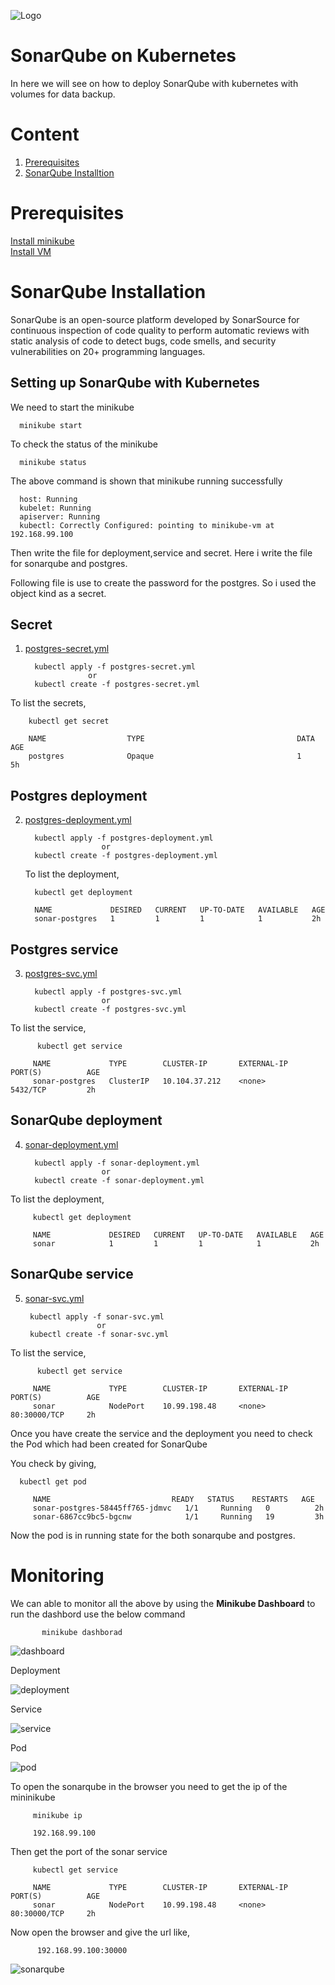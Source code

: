 ![Logo](https://github.com/udhaya-un/sonarqube-kubernetes/blob/master/GeppettoIcon.png?raw=true"Logo")

# SonarQube on Kubernetes
   In here we will see on how to deploy SonarQube with kubernetes with volumes for data backup.

# Content
1. [Prerequisites](#prerequisites)
1. [SonarQube Installtion](#sonarqube-installation)

# Prerequisites
 [Install minikube](https://kubernetes.io/docs/tasks/tools/install-minikube/)<br/>
 [Install VM](https://www.virtualbox.org/wiki/Downloads)
 
# SonarQube Installation<br/>
   SonarQube is an open-source platform developed by SonarSource for continuous inspection of code quality to perform automatic reviews with static analysis of code to detect bugs, code smells, and security vulnerabilities on 20+ programming languages.
   
## Setting up SonarQube with Kubernetes
 
 We need to start the minikube
 
      minikube start
      
 To check the status of the minikube 
 
      minikube status
  
 The above command is shown that minikube running successfully
 
      host: Running
      kubelet: Running
      apiserver: Running
      kubectl: Correctly Configured: pointing to minikube-vm at 192.168.99.100
      
Then write the file for deployment,service and secret. Here i write the file for sonarqube and postgres. 
 
Following file is use to create the password for the postgres. So i used the object kind as a secret.

## Secret
 
1. [postgres-secret.yml](https://github.com/udhaya-un/sonarqube-kubernetes/blob/master/docs/postgres-secret.yml)
 
         kubectl apply -f postgres-secret.yml
                     or
         kubectl create -f postgres-secret.yml
       
  To list the secrets, 
  
        kubectl get secret
        
        NAME                  TYPE                                  DATA   AGE
        postgres              Opaque                                1      5h
## Postgres deployment

2. [postgres-deployment.yml](https://github.com/udhaya-un/sonarqube-kubernetes/blob/master/docs/postgres-deployment.yml)
 
         kubectl apply -f postgres-deployment.yml
                        or
         kubectl create -f postgres-deployment.yml
         
         
   To list the deployment,
         
         kubectl get deployment
         
         NAME             DESIRED   CURRENT   UP-TO-DATE   AVAILABLE   AGE
         sonar-postgres   1         1         1            1           2h

## Postgres service
         
3. [postgres-svc.yml](https://github.com/udhaya-un/sonarqube-kubernetes/blob/master/docs/postgres-svc.yml)
 
         kubectl apply -f postgres-svc.yml
                        or
         kubectl create -f postgres-svc.yml
         
 To list the service,
 
          kubectl get service
 
         NAME             TYPE        CLUSTER-IP       EXTERNAL-IP   PORT(S)          AGE
         sonar-postgres   ClusterIP   10.104.37.212    <none>        5432/TCP         2h

## SonarQube deployment

4. [sonar-deployment.yml](https://github.com/udhaya-un/sonarqube-kubernetes/blob/master/docs/sonar-deployment.yml)
 
         kubectl apply -f sonar-deployment.yml
                        or
         kubectl create -f sonar-deployment.yml               
         
  To list the deployment,
         
         kubectl get deployment
         
         NAME             DESIRED   CURRENT   UP-TO-DATE   AVAILABLE   AGE
         sonar            1         1         1            1           2h
 
## SonarQube service
 
 5. [sonar-svc.yml](https://github.com/udhaya-un/sonarqube-kubernetes/blob/master/docs/sonar-svc.yml)
 
         kubectl apply -f sonar-svc.yml
                        or 
         kubectl create -f sonar-svc.yml
         
         
 To list the service,
 
          kubectl get service
 
         NAME             TYPE        CLUSTER-IP       EXTERNAL-IP   PORT(S)          AGE
         sonar            NodePort    10.99.198.48     <none>        80:30000/TCP     2h
         
 Once you have create the service and the deployment you need to check the Pod which had been created for SonarQube

You check by giving,

      kubectl get pod
     
         NAME                           READY   STATUS    RESTARTS   AGE
         sonar-postgres-58445ff765-jdmvc   1/1     Running   0          2h
         sonar-6867cc9bc5-bgcnw            1/1     Running   19         3h

Now the pod is in running state for the both sonarqube and postgres.

# Monitoring

We can able to monitor all the above by using the **Minikube Dashboard** to run the dashbord use the below command

           minikube dashborad
           
![dashboard](https://github.com/udhaya-un/sonarqube-kubernetes/blob/master/docs/minikube-dashboard.png?raw=true"dashboard")

Deployment

![deployment](https://github.com/udhaya-un/sonarqube-kubernetes/blob/master/docs/deployment.png?raw=true"deployment")

Service

![service](https://github.com/udhaya-un/sonarqube-kubernetes/blob/master/docs/service.png?raw=true"service")

Pod

![pod](https://github.com/udhaya-un/sonarqube-kubernetes/blob/master/docs/pod.png?raw=true"pod")


To open the sonarqube in the browser you need to get the ip of the mininikube

         minikube ip
         
         192.168.99.100
         
 Then get the port of the sonar service
 
         kubectl get service
 
         NAME             TYPE        CLUSTER-IP       EXTERNAL-IP   PORT(S)          AGE
         sonar            NodePort    10.99.198.48     <none>        80:30000/TCP     2h
         
 Now open the browser and give the url like,
 
          192.168.99.100:30000

![sonarqube](https://github.com/udhaya-un/sonarqube-kubernetes/blob/master/docs/sonarqube.png?raw=true"sonarqube")


         
         


